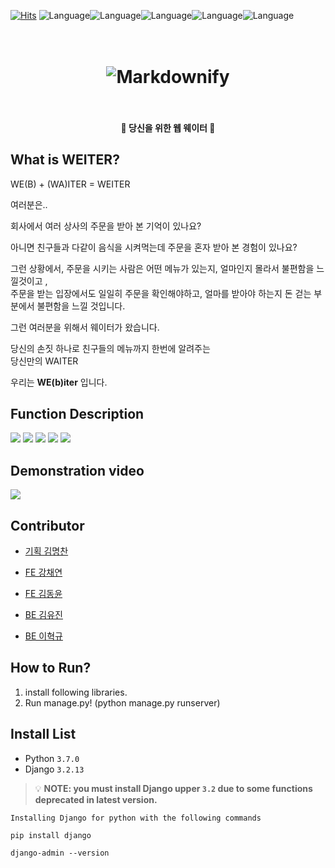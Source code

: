 [![Hits](https://hits.seeyoufarm.com/api/count/incr/badge.svg?url=https%3A%2F%2Fgithub.com%2Fehyeok9%2FLikeLion-Ideathon&count_bg=%2379C83D&title_bg=%23555555&icon=&icon_color=%23E7E7E7&title=hits&edge_flat=false)](https://hits.seeyoufarm.com)
![Language](https://img.shields.io/badge/laguage-Python-blue)![Language](https://img.shields.io/badge/framework-Django-orange)![Language](https://img.shields.io/badge/laguage-JavaScript-yellow)![Language](https://img.shields.io/badge/laguage-HTML-red)![Language](https://img.shields.io/badge/language-CSS-blueviolet)

<h1 align="center">
  <br>
  <img src="https://github.com/ehyeok9/WEITER/blob/develop/nPer1/order/static/img/NARROW_BOLD.png" alt="Markdownify"></a>
  <br>
  <br>
</h1>

<h4 align="center">🎰 당신을 위한 웹 웨이터 🚀</h4>



## What is WEITER?
WE(B) + (WA)ITER = WEITER

여러분은..   

회사에서 여러 상사의 주문을 받아 본 기억이 있나요?  

아니면 친구들과 다같이 음식을 시켜먹는데 주문을 혼자 받아 본 경험이 있나요?  

그런 상황에서, 주문을 시키는 사람은 어떤 메뉴가 있는지, 얼마인지 몰라서 불편함을 느낄것이고 ,  
주문을 받는 입장에서도 일일히 주문을 확인해야하고, 얼마를 받아야 하는지 돈 걷는 부분에서 불편함을 느낄 것입니다.   

그런 여러분을 위해서 웨이터가 왔습니다.   

당신의 손짓 하나로 친구들의 메뉴까지 한번에 알려주는  
당신만의 WAITER   

우리는 **WE(b)iter** 입니다.   

## Function Description
![](https://github.com/ehyeok9/WEITER/blob/develop/img/%EC%8A%AC%EB%9D%BC%EC%9D%B4%EB%93%9C6.PNG)
![](https://github.com/ehyeok9/WEITER/blob/develop/img/%EC%8A%AC%EB%9D%BC%EC%9D%B4%EB%93%9C7.PNG)
![](https://github.com/ehyeok9/WEITER/blob/develop/img/%EC%8A%AC%EB%9D%BC%EC%9D%B4%EB%93%9C8.PNG)
![](https://github.com/ehyeok9/WEITER/blob/develop/img/%EC%8A%AC%EB%9D%BC%EC%9D%B4%EB%93%9C9.PNG)
![](https://github.com/ehyeok9/WEITER/blob/develop/img/%EC%8A%AC%EB%9D%BC%EC%9D%B4%EB%93%9C11.PNG)

## Demonstration video

![](https://github.com/ehyeok9/WEITER/blob/develop/img/weiter%20%EC%8B%9C%EC%97%B0%20%EC%98%81%EC%83%81.gif)

## Contributor

- [기획 김명찬](https://github.com/ehyeok9)
> 

- [FE 강채연](https://github.com/ehyeok9)
> 

- [FE 김동윤](https://github.com/ehyeok9)
>

- [BE 김유진](https://github.com/ehyeok9)
>

- [BE 이혁규](https://github.com/ehyeok9)
>

## How to Run?

1. install following libraries.
2. Run manage.py! (python manage.py runserver)

## Install List

- Python `3.7.0`
- Django `3.2.13`

> 💡 **NOTE: you must install Django upper `3.2` due to some functions deprecated in latest version.**
  ```
  Installing Django for python with the following commands

  pip install django

  django-admin --version
  ```
